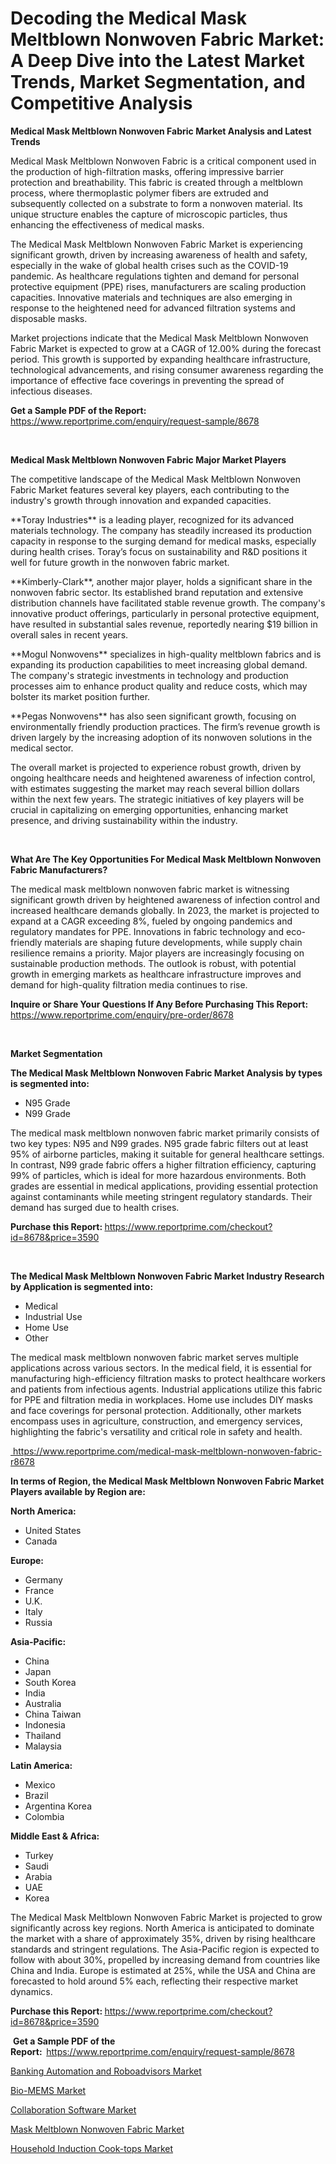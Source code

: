 <p><h1>Decoding the Medical Mask Meltblown Nonwoven Fabric Market: A Deep Dive into the Latest Market Trends, Market Segmentation, and Competitive Analysis</h1></p><p><strong>Medical Mask Meltblown Nonwoven Fabric Market Analysis and Latest Trends</strong></p>
<p><p>Medical Mask Meltblown Nonwoven Fabric is a critical component used in the production of high-filtration masks, offering impressive barrier protection and breathability. This fabric is created through a meltblown process, where thermoplastic polymer fibers are extruded and subsequently collected on a substrate to form a nonwoven material. Its unique structure enables the capture of microscopic particles, thus enhancing the effectiveness of medical masks.</p><p>The Medical Mask Meltblown Nonwoven Fabric Market is experiencing significant growth, driven by increasing awareness of health and safety, especially in the wake of global health crises such as the COVID-19 pandemic. As healthcare regulations tighten and demand for personal protective equipment (PPE) rises, manufacturers are scaling production capacities. Innovative materials and techniques are also emerging in response to the heightened need for advanced filtration systems and disposable masks.</p><p>Market projections indicate that the Medical Mask Meltblown Nonwoven Fabric Market is expected to grow at a CAGR of 12.00% during the forecast period. This growth is supported by expanding healthcare infrastructure, technological advancements, and rising consumer awareness regarding the importance of effective face coverings in preventing the spread of infectious diseases.</p></p>
<p><strong>Get a Sample PDF of the Report:&nbsp;</strong> <a href="https://www.reportprime.com/enquiry/request-sample/8678">https://www.reportprime.com/enquiry/request-sample/8678</a></p>
<p>&nbsp;</p>
<p><strong>Medical Mask Meltblown Nonwoven Fabric Major Market Players</strong></p>
<p><p>The competitive landscape of the Medical Mask Meltblown Nonwoven Fabric Market features several key players, each contributing to the industry's growth through innovation and expanded capacities.</p><p>**Toray Industries** is a leading player, recognized for its advanced materials technology. The company has steadily increased its production capacity in response to the surging demand for medical masks, especially during health crises. Toray’s focus on sustainability and R&D positions it well for future growth in the nonwoven fabric market.</p><p>**Kimberly-Clark**, another major player, holds a significant share in the nonwoven fabric sector. Its established brand reputation and extensive distribution channels have facilitated stable revenue growth. The company's innovative product offerings, particularly in personal protective equipment, have resulted in substantial sales revenue, reportedly nearing $19 billion in overall sales in recent years.</p><p>**Mogul Nonwovens** specializes in high-quality meltblown fabrics and is expanding its production capabilities to meet increasing global demand. The company's strategic investments in technology and production processes aim to enhance product quality and reduce costs, which may bolster its market position further.</p><p>**Pegas Nonwovens** has also seen significant growth, focusing on environmentally friendly production practices. The firm’s revenue growth is driven largely by the increasing adoption of its nonwoven solutions in the medical sector. </p><p>The overall market is projected to experience robust growth, driven by ongoing healthcare needs and heightened awareness of infection control, with estimates suggesting the market may reach several billion dollars within the next few years. The strategic initiatives of key players will be crucial in capitalizing on emerging opportunities, enhancing market presence, and driving sustainability within the industry.</p></p>
<p>&nbsp;</p>
<p><strong>What Are The Key Opportunities For Medical Mask Meltblown Nonwoven Fabric Manufacturers?</strong></p>
<p><p>The medical mask meltblown nonwoven fabric market is witnessing significant growth driven by heightened awareness of infection control and increased healthcare demands globally. In 2023, the market is projected to expand at a CAGR exceeding 8%, fueled by ongoing pandemics and regulatory mandates for PPE. Innovations in fabric technology and eco-friendly materials are shaping future developments, while supply chain resilience remains a priority. Major players are increasingly focusing on sustainable production methods. The outlook is robust, with potential growth in emerging markets as healthcare infrastructure improves and demand for high-quality filtration media continues to rise.</p></p>
<p><strong>Inquire or Share Your Questions If Any Before Purchasing This Report:</strong> <a href="https://www.reportprime.com/enquiry/pre-order/8678">https://www.reportprime.com/enquiry/pre-order/8678</a></p>
<p>&nbsp;</p>
<p><strong>Market Segmentation</strong></p>
<p><strong>The Medical Mask Meltblown Nonwoven Fabric Market Analysis by types is segmented into:</strong></p>
<p><ul><li>N95 Grade</li><li>N99 Grade</li></ul></p>
<p><p>The medical mask meltblown nonwoven fabric market primarily consists of two key types: N95 and N99 grades. N95 grade fabric filters out at least 95% of airborne particles, making it suitable for general healthcare settings. In contrast, N99 grade fabric offers a higher filtration efficiency, capturing 99% of particles, which is ideal for more hazardous environments. Both grades are essential in medical applications, providing essential protection against contaminants while meeting stringent regulatory standards. Their demand has surged due to health crises.</p></p>
<p><strong>Purchase this Report:&nbsp;</strong><a href="https://www.reportprime.com/checkout?id=8678&price=3590">https://www.reportprime.com/checkout?id=8678&price=3590</a></p>
<p>&nbsp;</p>
<p><strong>The Medical Mask Meltblown Nonwoven Fabric Market Industry Research by Application is segmented into:</strong></p>
<p><ul><li>Medical</li><li>Industrial Use</li><li>Home Use</li><li>Other</li></ul></p>
<p><p>The medical mask meltblown nonwoven fabric market serves multiple applications across various sectors. In the medical field, it is essential for manufacturing high-efficiency filtration masks to protect healthcare workers and patients from infectious agents. Industrial applications utilize this fabric for PPE and filtration media in workplaces. Home use includes DIY masks and face coverings for personal protection. Additionally, other markets encompass uses in agriculture, construction, and emergency services, highlighting the fabric's versatility and critical role in safety and health.</p></p>
<p><a href="https://www.reportprime.com/medical-mask-meltblown-nonwoven-fabric-r8678">&nbsp;https://www.reportprime.com/medical-mask-meltblown-nonwoven-fabric-r8678</a></p>
<p><strong>In terms of Region, the Medical Mask Meltblown Nonwoven Fabric Market Players available by Region are:</strong></p>
<p>
    <p> <strong> North America: </strong>
        <ul>
            <li>United States</li>
            <li>Canada</li>
        </ul>
        </p> 
    <p> <strong> Europe: </strong>
        <ul>
            <li>Germany</li>
            <li>France</li>
            <li>U.K.</li>
            <li>Italy</li>
            <li>Russia</li>
        </ul>
        </p> 
    <p> <strong> Asia-Pacific: </strong>
        <ul>
            <li>China</li>
            <li>Japan</li>
            <li>South Korea</li>
            <li>India</li>
            <li>Australia</li>
            <li>China Taiwan</li>
            <li>Indonesia</li>
            <li>Thailand</li>
            <li>Malaysia</li>
        </ul>
        </p> 
    <p> <strong> Latin America: </strong>
        <ul>
            <li>Mexico</li>
            <li>Brazil</li>
            <li>Argentina Korea</li>
            <li>Colombia</li>
        </ul>
        </p> 
    <p> <strong> Middle East & Africa: </strong>
        <ul>
            <li>Turkey</li>
            <li>Saudi</li>
            <li>Arabia</li>
            <li>UAE</li>
            <li>Korea</li>
        </ul>
    </p>
    </p>
<p><p>The Medical Mask Meltblown Nonwoven Fabric Market is projected to grow significantly across key regions. North America is anticipated to dominate the market with a share of approximately 35%, driven by rising healthcare standards and stringent regulations. The Asia-Pacific region is expected to follow with about 30%, propelled by increasing demand from countries like China and India. Europe is estimated at 25%, while the USA and China are forecasted to hold around 5% each, reflecting their respective market dynamics.</p></p>
<p><strong>Purchase this Report: </strong><a href="https://www.reportprime.com/checkout?id=8678&price=3590">https://www.reportprime.com/checkout?id=8678&price=3590</a></p>
<p>&nbsp;<strong>Get a Sample PDF of the Report:&nbsp;&nbsp;</strong><a href="https://www.reportprime.com/enquiry/request-sample/8678">https://www.reportprime.com/enquiry/request-sample/8678</a></p>
<p><strong></strong></p>
<p><p><a href="https://issuu.com/reportprime-2/docs/banking-automation-and-roboadvisors_cc74ab8a50fbd5">Banking Automation and Roboadvisors Market</a></p><p><a href="https://medium.com/@raygrimes99/the-bio-mems-market-insights-report-offers-an-in-depth-and-thorough-analysis-of-the-market-66d5f5784552">Bio-MEMS Market</a></p><p><a href="https://www.linkedin.com/pulse/strategic-roadmap-global-collaboration-software-market-insights-damyf?trackingId=pMit7iVYTYefAH460FTROQ%3D%3D">Collaboration Software Market</a></p><p><a href="https://github.com/michaelhall412/Market-Research-Report-List-1/blob/main/mask-meltblown-nonwoven-fabric-market.md">Mask Meltblown Nonwoven Fabric Market</a></p><p><a href="https://medium.com/@raygrimes99/global-household-induction-cook-tops-market-is-projected-to-grow-at-a-cagr-of-14-3-d7bf30118422">Household Induction Cook-tops Market</a></p></p>